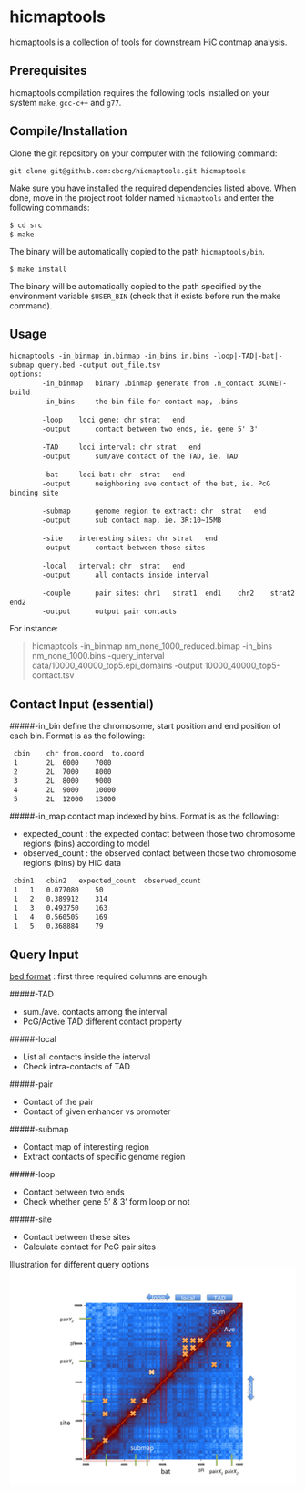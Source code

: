 hicmaptools
=================

hicmaptools is a collection of tools for downstream HiC contmap analysis.


Prerequisites
--------------
hicmaptools compilation requires the following tools installed on your system ``make``, ``gcc-c++`` and ``g77``. 


Compile/Installation 
--------------------

Clone the git repository on your computer with the following command: 

    git clone git@github.com:cbcrg/hicmaptools.git hicmaptools
    
    
Make sure you have installed the required dependencies listed above. 
When done, move in the project root folder named ``hicmaptools`` and enter the 
following commands:     
    
    $ cd src
    $ make
    

The binary will be automatically copied to the path ``hicmaptools/bin``.

    
    $ make install
    
 
The binary will be automatically copied to the path specified by the environment 
variable ``$USER_BIN`` (check that it exists before run the make command).

Usage 
--------------------

	hicmaptools -in_binmap in.binmap -in_bins in.bins -loop|-TAD|-bat|-submap query.bed -output out_file.tsv  
	options:  
        	-in_binmap 	 binary .binmap generate from .n_contact 3CONET-build 
        	-in_bins 	 the bin file for contact map, .bins
        	
        	-loop 	 loci gene: chr	strat	end
        	-output 	 contact between two ends, ie. gene 5' 3'
        	
        	-TAD 	 loci interval: chr	strat	end
        	-output 	 sum/ave contact of the TAD, ie. TAD
        	
        	-bat 	 loci bat: chr	strat	end
        	-output 	 neighboring ave contact of the bat, ie. PcG binding site
        	
        	-submap 	 genome region to extract: chr	strat	end
        	-output 	 sub contact map, ie. 3R:10~15MB
        	
        	-site 	 interesting sites: chr	strat	end
        	-output 	 contact between those sites
        	
        	-local 	 interval: chr	strat	end
        	-output 	 all contacts inside interval
        	
        	-couple 	 pair sites: chr1	strat1	end1	chr2	strat2	end2
        	-output 	 output pair contacts


For instance:
>hicmaptools -in_binmap nm_none_1000_reduced.bimap -in_bins nm_none_1000.bins -query_interval data/10000_40000_top5.epi_domains -output 10000_40000_top5-contact.tsv


Contact Input (essential)
-------------------------

#####-in_bin
   define the chromosome, start position and end position of each bin. Format is as the following:
   ```
	cbin	chr	from.coord	to.coord
	1		2L	6000	7000
	2		2L	7000	8000
	3		2L	8000	9000
	4		2L	9000	10000
	5		2L	12000	13000
   ```
#####-in_map
   contact map indexed by bins. Format is as the following: 
   * expected_count : the expected contact between those two chromosome regions (bins) according to model
   * observed_count : the observed contact between those two chromosome regions (bins) by HiC data

   ```
	cbin1	cbin2	expected_count	observed_count
	1	1	0.077080	50
	1	2	0.389912	314
	1	3	0.493750	163
	1	4	0.560505	169
	1	5	0.368884	79
  ```
  
Query Input  
--------------------------
[bed format](https://genome.ucsc.edu/FAQ/FAQformat.html#format1) : first three required columns are enough.

#####-TAD

  * sum./ave. contacts among the interval
  * PcG/Active TAD different contact property

#####-local

  * List all contacts inside the interval
  * Check intra-contacts of TAD

#####-pair

  * Contact of the pair
  * Contact of given enhancer vs promoter

#####-submap

  * Contact map of interesting region
  * Extract contacts of specific genome region

#####-loop

  * Contact between two ends
  * Check whether gene 5’ & 3’ form loop or not

#####-site

  * Contact between these sites
  * Calculate contact for PcG pair sites

Illustration for different query options 
![](https://github.com/cbcrg/hicmaptools/blob/master/doc/outline.jpg)
